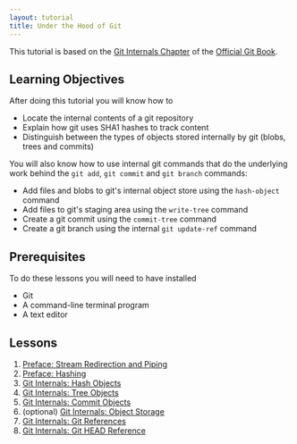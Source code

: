```yaml
---
layout: tutorial
title: Under the Hood of Git
---
```


This tutorial is based on the [Git Internals Chapter](https://git-scm.com/book/en/v2/Git-Internals-Git-Objects) of the [Official Git Book](https://git-scm.com/book/en/v2).

## Learning Objectives

After doing this tutorial you will know how to

* Locate the internal contents of a git repository
* Explain how git uses SHA1 hashes to track content
* Distinguish between the types of objects stored internally by git (blobs, trees and commits)

You will also know how to use internal git commands that do the underlying work behind the `git add`, `git commit` and `git branch` commands:

* Add files and blobs to git's internal object store using the `hash-object` command
* Add files to git's staging area using the `write-tree` command
* Create a git commit using the
 `commit-tree` command
* Create a git branch using the internal  `git update-ref` command

## Prerequisites

To do these lessons you will need to have installed

* Git
* A command-line terminal program
* A text editor

## Lessons

1. [Preface: Stream Redirection and Piping](lessons/redirection-and-piping)
2. [Preface: Hashing](lessons/hashing)
2. [Git Internals: Hash Objects](lessons/hash-objects)
3. [Git Internals: Tree Objects](lessons/tree-objects)
4. [Git Internals: Commit Objects](lessons/commit-objects)
5. (optional) [Git Internals: Object Storage](lessons/object-storage)
6. [Git Internals: Git References](lessons/git-references)
7. [Git Internals: Git HEAD Reference](lessons/git-HEAD-reference)
